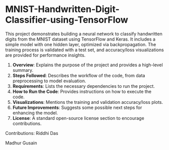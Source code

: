 # MNIST-Handwritten-Digit-Classifier-using-TensorFlow
This project demonstrates building a neural network to classify handwritten digits from the MNIST dataset using TensorFlow and Keras. It includes a simple model with one hidden layer, optimized via backpropagation. The training process is validated with a test set, and accuracy/loss visualizations are provided for performance insights.




1. **Overview**: Explains the purpose of the project and provides a high-level summary.
2. **Steps Followed**: Describes the workflow of the code, from data preprocessing to model evaluation.
3. **Requirements**: Lists the necessary dependencies to run the project.
4. **How to Run the Code**: Provides instructions on how to execute the code.
5. **Visualizations**: Mentions the training and validation accuracy/loss plots.
6. **Future Improvements**: Suggests some possible next steps for enhancing the model.
7. **License**: A standard open-source license section to encourage contributions.

Contributions:
Riddhi Das

Madhur Gusain
